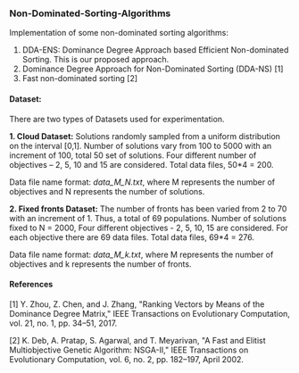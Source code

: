 ### Non-Dominated-Sorting-Algorithms

Implementation of some non-dominated sorting algorithms:
1. DDA-ENS: Dominance Degree Approach based Efficient Non-dominated Sorting. This is our proposed approach.  
2. Dominance Degree Approach for Non-Dominated Sorting (DDA-NS) [1]
3. Fast non-dominated sorting [2]

#### Dataset:
There are two types of Datasets used for experimentation.

**1. Cloud Dataset:** Solutions randomly sampled from a uniform distribution on the interval [0,1]. Number of solutions vary from 100 to 5000 with an increment of 100, total 50 set of solutions. Four different number of objectives – 2, 5, 10 and 15 are considered. Total data files, 50*4 = 200.

Data file name format: *data_M_N.txt*, where M represents the number of objectives and N represents the number of solutions.


**2. Fixed fronts Dataset:** The number of fronts has been varied from 2 to 70 with an increment of 1. Thus, a total of 69 populations. Number of solutions fixed to N = 2000, Four different objectives - 2, 5, 10, 15 are considered. For each objective there are 69 data files. Total data files, 69*4 = 276.

Data file name format: *data_M_k.txt*, where M represents the number of objectives and k represents the number of fronts.



#### References
[1] Y. Zhou, Z. Chen, and J. Zhang, "Ranking Vectors by Means of the Dominance Degree Matrix," IEEE Transactions on Evolutionary
Computation, vol. 21, no. 1, pp. 34–51, 2017.

[2] K. Deb, A. Pratap, S. Agarwal, and T. Meyarivan, "A Fast and Elitist Multiobjective Genetic Algorithm: NSGA-II," IEEE Transactions on Evolutionary Computation, vol. 6, no. 2, pp. 182–197, April 2002.
